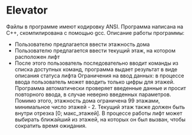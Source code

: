 # Elevator
Файлы в программе имеют кодировку ANSI. Программа написана на C++, скомпилирована с помощью gcc.
Описание работы программы:
  - Пользователю предлагается ввести этажность дома
  - Пользователю предлагается ввести текущий этаж, на котором расположен лифт
  - После этого пользователь последовательно вводит команды из списка доступных команд, программа выдает результат в виде описания статуса лифта
Ограничения на ввод данных: в процессе ввода пользователь может вводить только цифры для этажей. Программа автоматически проверяет введенные данные и просит повторного ввода, в случае неверно введенных параметров.
Помимо этого, этажность дома ограничена 99 этажами, минимальное число этажей - 2. Текущий этаж также должен быть внутри отрезка [0; макс_этажей].
В процессе работы лифт может выбирать ближайший из этажей, на которых он был вызван, чтобы сократить время ожидания.
